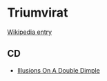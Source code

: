 # Triumvirat

[Wikipedia entry](https://en.wikipedia.org/wiki/Triumvirat)

## CD

- [Illusions On A Double Dimple](Illusions_On_A_Double_Dimple.md)
